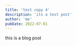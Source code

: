 ```yaml
---
title: 'test copy 4'
description: 'its a test post'
author: 'me'
pubDate: 2022-07-01
---
```


this is a blog post